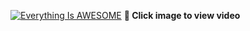 
[![Everything Is AWESOME](http://img.youtube.com/vi/LAOVAr5GP84/maxresdefault.jpg)](https://youtu.be/LAOVAr5GP84 "Adaptive Cards in Microsoft Teams using Power Automate | Beginners Tutorial")
**🎥 Click image to view video**
